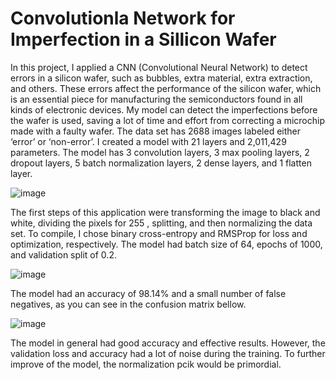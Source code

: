 # Convolutionla Network for Imperfection in a Sillicon Wafer

  In this project, I applied a CNN (Convolutional Neural Network) to detect errors in a silicon wafer, such as bubbles, extra material, extra extraction, and others. These errors affect the performance of the silicon wafer, which is an essential piece for manufacturing the semiconductors found in all kinds of electronic devices. My model can detect the imperfections before the wafer is used, saving a lot of time and effort from correcting a microchip made with a faulty wafer. The data set has 2688 images labeled either ‘error’ or ‘non-error’. I created a model with 21 layers and 2,011,429 parameters. The model has 3 convolution layers, 3 max pooling layers, 2 dropout layers, 5 batch normalization layers, 2 dense layers, and 1 flatten layer. 
  
   ![image](https://user-images.githubusercontent.com/75848451/152548004-46b090cd-0fc7-4d93-bbce-359328685e44.png)
   
The first steps of this application were transforming the image to black and white, dividing the pixels for 255 , splitting, and then normalizing the data set. To compile, I chose binary cross-entropy and RMSProp for loss and optimization, respectively. The model had batch size of 64, epochs of 1000, and validation split of 0.2.

   ![image](https://user-images.githubusercontent.com/75848451/152552497-b42cf543-c76b-42ee-8d34-63ab131ab9dd.png)
   
The model had an accuracy of 98.14% and a small number of false negatives, as you can see in the confusion matrix bellow. 

  ![image](https://user-images.githubusercontent.com/75848451/152553332-50eb50f5-4ac1-4bea-8564-a0d6169b5a41.png)
  
The model in general had good accuracy and effective results. However, the validation loss and accuracy had a lot of noise during the training. To further improve of the model, the normalization pcik would be primordial.

